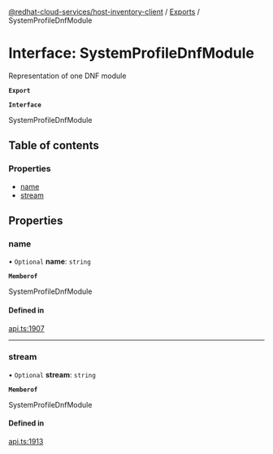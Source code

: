 [@redhat-cloud-services/host-inventory-client](../README.md) / [Exports](../modules.md) / SystemProfileDnfModule

# Interface: SystemProfileDnfModule

Representation of one DNF module

**`Export`**

**`Interface`**

SystemProfileDnfModule

## Table of contents

### Properties

- [name](SystemProfileDnfModule.md#name)
- [stream](SystemProfileDnfModule.md#stream)

## Properties

### name

• `Optional` **name**: `string`

**`Memberof`**

SystemProfileDnfModule

#### Defined in

[api.ts:1907](https://github.com/RedHatInsights/javascript-clients/blob/master/packages/host-inventory/api.ts#L1907)

___

### stream

• `Optional` **stream**: `string`

**`Memberof`**

SystemProfileDnfModule

#### Defined in

[api.ts:1913](https://github.com/RedHatInsights/javascript-clients/blob/master/packages/host-inventory/api.ts#L1913)
